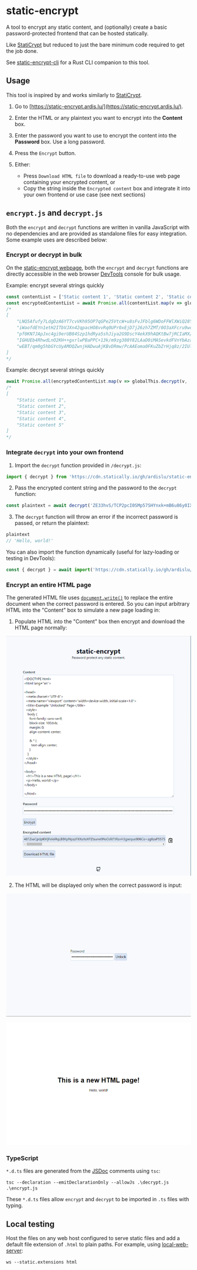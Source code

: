 # static-encrypt

A tool to encrypt any static content, and (optionally) create a basic password-protected frontend that can be hosted statically.

Like [StatiCrypt](https://github.com/robinmoisson/staticrypt) but reduced to just the bare minimum code required to get the job done.

See [static-encrypt-cli](https://github.com/ardislu/static-encrypt-cli) for a Rust CLI companion to this tool.

## Usage

This tool is inspired by and works similarly to [StatiCrypt](https://robinmoisson.github.io/staticrypt/).

1. Go to [https://static-encrypt.ardis.lu/](https://static-encrypt.ardis.lu/).

2. Enter the HTML or any plaintext you want to encrypt into the **Content** box.

3. Enter the password you want to use to encrypt the content into the **Password** box. Use a long password.

4. Press the `Encrypt` button.

5. Either:
    - Press `Download HTML file` to download a ready-to-use web page containing your encrypted content, or
    - Copy the string inside the  `Encrypted content` box and integrate it into your own frontend or use case (see next sections)

## `encrypt.js` and `decrypt.js`

Both the `encrypt` and `decrypt` functions are written in vanilla JavaScript with no dependencies and are provided as standalone files for easy integration. Some example uses are described below:

### Encrypt or decrypt in bulk

On the [static-encrypt webpage](https://static-encrypt.ardis.lu/), both the `encrypt` and `decrypt` functions are directly accessible in the web browser [DevTools](https://developer.mozilla.org/en-US/docs/Glossary/Developer_Tools) console for bulk usage.

Example: encrypt several strings quickly
```javascript
const contentList = ['Static content 1', 'Static content 2', 'Static content 3', 'Static content 4', 'Static content 5'];
const encryptedContentList = await Promise.all(contentList.map(v => globalThis.encrypt(v, 'correcthorsebatterystaple')));
/*
[
    "LNQ5Afufy7LdgDzA6YT7cvVKh95OP7qGPe25VtcW+u8sFvJFblg6WDoFFWlXWiQ28YCMzr7VKOA9wJnX2uBKvekXG0nU/j+tcAArKA==",
    "iWaofdEYn1etH2ITbVJXn42qpacHO8vvRq0UPr0xEjD7j26zh7ZMT/0O3aXFcru9wcDcHJ1cmvBetLaNWVNzOOsmb0FYiq+Ucmax+A==",
    "pf0KN7JApJxc4gi9erUB84Szp1hdRya5shJiya2G9DscY4ekX9hAQKtBw7jRCIaMX/e3FH7jJG9PJpVzb2h4pF4PMXliBCQV4ypUMA==",
    "IGHUEb4RhwdLnO2KH++gxrlwPBaPPC+13k/m9zg380Y82LAaD0iMASevkdFVnYbAza6Yxji/IwJTacJoOeijvPoP8DCbj4qhd/g+YA==",
    "wEBT/qm0g5hbGYcUyAMOQZwnjHADwuAjKBvDRmw/PcAAEoma0FKuZbZrHjq8z/2IUlzbhMdnLGC91ODfqu+4j3HH7/idKha1BzVK/w=="
]
*/
```

Example: decrypt several strings quickly
```javascript
await Promise.all(encryptedContentList.map(v => globalThis.decrypt(v, 'correcthorsebatterystaple')));
/*
[
    "Static content 1",
    "Static content 2",
    "Static content 3",
    "Static content 4",
    "Static content 5"
]
*/
```

### Integrate `decrypt` into your own frontend

1. Import the `decrypt` function provided in `/decrypt.js`:

```javascript
import { decrypt } from 'https://cdn.statically.io/gh/ardislu/static-encrypt/master/decrypt.js';
```

2. Pass the encrypted content string and the password to the `decrypt` function:

```javascript
const plaintext = await decrypt('ZE33hvS/TCP2pcI0SMp57SHYnxk+mB6u86y0IX9dJJAU7X7d77Wkg4h0iVlcgudL3HKtE8CDx++v90/Ic24Aq0YQgU1zzjuTHg==', 'hunter2');
```

3. The `decrypt` function will throw an error if the incorrect password is passed, or return the plaintext:

```javascript
plaintext
// 'Hello, world!'
```

You can also import the function dynamically (useful for lazy-loading or testing in DevTools):

```javascript
const { decrypt } = await import('https://cdn.statically.io/gh/ardislu/static-encrypt/master/decrypt.js');
```

### Encrypt an entire HTML page

The generated HTML file uses [`document.write()`](https://developer.mozilla.org/en-US/docs/Web/API/Document/write) to replace the entire document when the correct password is entered. So you can input arbitrary HTML into the "Content" box to simulate a new page loading in:

1. Populate HTML into the "Content" box then encrypt and download the HTML page normally:

![The static-encrypt frontend populate with HTML in the "Content" box.](./.github/1.png)

2. The HTML will be displayed only when the correct password is input:

![The downloaded password-protected HTML page with the correct password input.](./.github/2.png)

![The HTML from the "Content" box rendered correctly.](./.github/3.png)

### TypeScript

`*.d.ts` files are generated from the [JSDoc](https://jsdoc.app/) comments using `tsc`:

```
tsc --declaration --emitDeclarationOnly --allowJs .\decrypt.js .\encrypt.js
```

These `*.d.ts` files allow `encrypt` and `decrypt` to be imported in `.ts` files with typing.

## Local testing

Host the files on any web host configured to serve static files and add a default file extension of `.html` to plain paths. For example, using [local-web-server](https://github.com/lwsjs/local-web-server/):

```
ws --static.extensions html 
```
